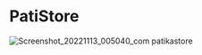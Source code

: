 # PatiStore

![Screenshot_20221113_005040_com patikastore](https://user-images.githubusercontent.com/48841840/201496733-891b9b71-2ee0-41c8-a9eb-15395b6a620c.jpg)
